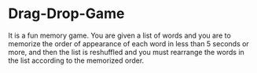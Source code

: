 # Drag-Drop-Game
It is a fun memory game. You are given a list of words and you are to memorize the order of appearance of each word in less than 5 seconds or more, and then the list is reshuffled and you must rearrange the words in the list according to the memorized order.
